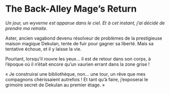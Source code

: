 # The Back-Alley Mage’s Return
*Un jour, un wyverne est apparue dans le ciel.
Et à cet instant, j’ai décidé de prendre ma retraite.*

Aster, ancien vagabond devenu résolveur de problèmes de la prestigieuse maison magique Dekulan, tente de fuir pour gagner sa liberté.
Mais sa tentative échoue, et il y laisse la vie.

Pourtant, lorsqu’il rouvre les yeux… il est de retour dans son corps, à l’époque où il n’était encore qu’un vaurien errant dans la zone grise !

« Je construirai une bibliothèque, non… une tour, un rêve que mes compagnons chérissaient autrefois !
Et tant qu’à faire, j’exposerai le grimoire secret de Dekulan au premier étage. »
